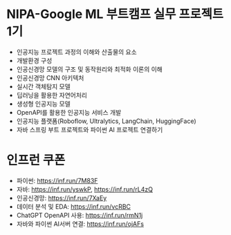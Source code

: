 # NIPA-Google ML 부트캠프 실무 프로젝트 1기
* 인공지능 프로젝트 과정의 이해와 산출물의 요소
* 개발환경 구성
* 인공신경망 모델의 구조 및 동작원리와 최적화 이론의 이해
* 인공신경망 CNN 아키텍처
* 실시간 객체탐지 모델
* 딥러닝을 활용한 자연어처리
* 생성형 인공지능 모델
* OpenAPI를 활용한 인공지능 서비스 개발
* 인공지능 플랫폼(Roboflow, Ultralytics, LangChain, HuggingFace)
* 자바 스프링 부트 프로젝트와 파이썬 AI 프로젝트 연결하기

# 인프런 쿠폰
* 파이썬: https://inf.run/7M83F
* 자바: https://inf.run/yswkP, https://inf.run/rL4zQ
* 인공신경망: https://inf.run/7XaEy
* 데이터 분석 및 EDA: https://inf.run/vcRBC
* ChatGPT OpenAPI 사용: https://inf.run/rmN1j
* 자바와 파이썬 AI서버 연결: https://inf.run/ojAFs
